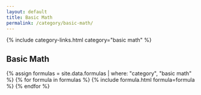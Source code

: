 ```yaml
---
layout: default
title: Basic Math
permalink: /category/basic-math/
---
```


{% include category-links.html category="basic math" %}

## Basic Math

{% assign formulas = site.data.formulas | where: "category", "basic math" %}
{% for formula in formulas %}
  {% include formula.html formula=formula %}
{% endfor %}
